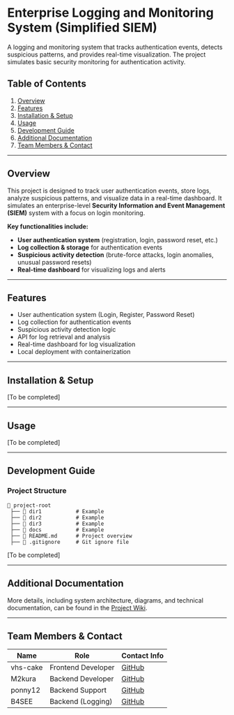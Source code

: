 # **Enterprise Logging and Monitoring System (Simplified SIEM)**  

A logging and monitoring system that tracks authentication events, detects suspicious patterns, and provides real-time visualization. The project simulates basic security monitoring for authentication activity.  

## **Table of Contents**  
1. [Overview](#overview)  
2. [Features](#features) 
3. [Installation & Setup](#installation--setup)  
4. [Usage](#usage)  
5. [Development Guide](#development-guide)  
6. [Additional Documentation](#additional-documentation)
7. [Team Members & Contact](#team-members--contact)

---

## **Overview**  
This project is designed to track user authentication events, store logs, analyze suspicious patterns, and visualize data in a real-time dashboard. It simulates an enterprise-level **Security Information and Event Management (SIEM)** system with a focus on login monitoring.  

**Key functionalities include:**  
- **User authentication system** (registration, login, password reset, etc.)  
- **Log collection & storage** for authentication events  
- **Suspicious activity detection** (brute-force attacks, login anomalies, unusual password resets)  
- **Real-time dashboard** for visualizing logs and alerts  

---

## **Features**  
- User authentication system (Login, Register, Password Reset)  
- Log collection for authentication events  
- Suspicious activity detection logic  
- API for log retrieval and analysis  
- Real-time dashboard for log visualization  
- Local deployment with containerization  

---

## **Installation & Setup**  
[To be completed]  

---

## **Usage**  
[To be completed]  

---

## **Development Guide**  
### **Project Structure**  
```plaintext
📂 project-root
 ├── 📁 dir1           # Example
 ├── 📁 dir2           # Example
 ├── 📁 dir3           # Example
 ├── 📁 docs           # Example
 ├── 📄 README.md      # Project overview
 ├── 📄 .gitignore     # Git ignore file
```
[To be completed]  

---

## **Additional Documentation**  
More details, including system architecture, diagrams, and technical documentation, can be found in the [Project Wiki](https://github.com/B4SEE/Simplified_SIEM/wiki).  

---

## **Team Members & Contact**  
| Name              | Role                         | Contact Info              |
|-------------------|------------------------------|---------------------------|
| vhs-cake          | Frontend Developer           | [GitHub](https://github.com/vhs-cake)                |
| M2kura            | Backend Developer            | [GitHub](https://github.com/M2kura)                |
| ponny12           | Backend Support              | [GitHub](https://github.com/ponny12)                |
| B4SEE             | Backend (Logging)            | [GitHub](https://github.com/B4SEE)                |
